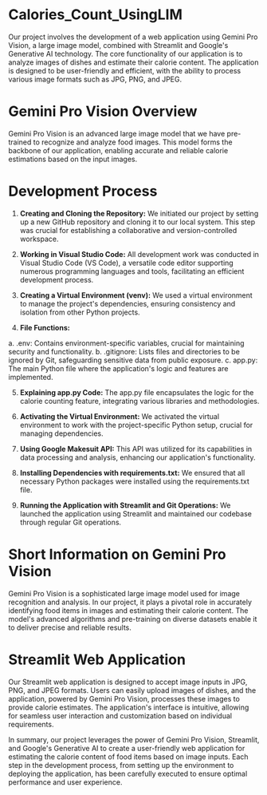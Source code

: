 # Calories_Count_UsingLIM

Our project involves the development of a web application using Gemini Pro Vision, a large image model, combined with Streamlit and Google's Generative AI technology. The core functionality of our application is to analyze images of dishes and estimate their calorie content. The application is designed to be user-friendly and efficient, with the ability to process various image formats such as JPG, PNG, and JPEG.

# **Gemini Pro Vision Overview**
Gemini Pro Vision is an advanced large image model that we have pre-trained to recognize and analyze food images. This model forms the backbone of our application, enabling accurate and reliable calorie estimations based on the input images.

# **Development Process**

1. **Creating and Cloning the Repository:** We initiated our project by setting up a new GitHub repository and cloning it to our local system. This step was crucial for establishing a collaborative and version-controlled workspace.

2. **Working in Visual Studio Code:** All development work was conducted in Visual Studio Code (VS Code), a versatile code editor supporting numerous programming languages and tools, facilitating an efficient development process.

3. **Creating a Virtual Environment (venv):** We used a virtual environment to manage the project's dependencies, ensuring consistency and isolation from other Python projects.

4. **File Functions:**

a. .env: Contains environment-specific variables, crucial for maintaining security and functionality.
b. .gitignore: Lists files and directories to be ignored by Git, safeguarding sensitive data from public exposure.
c. app.py: The main Python file where the application's logic and features are implemented.

5. **Explaining app.py Code:** The app.py file encapsulates the logic for the calorie counting feature, integrating various libraries and methodologies.

6. **Activating the Virtual Environment:** We activated the virtual environment to work with the project-specific Python setup, crucial for managing dependencies.

7. **Using Google Makesuit API:** This API was utilized for its capabilities in data processing and analysis, enhancing our application's functionality.

8. **Installing Dependencies with requirements.txt:** We ensured that all necessary Python packages were installed using the requirements.txt file.

9. **Running the Application with Streamlit and Git Operations:** We launched the application using Streamlit and maintained our codebase through regular Git operations.

# **Short Information on Gemini Pro Vision**
Gemini Pro Vision is a sophisticated large image model used for image recognition and analysis. In our project, it plays a pivotal role in accurately identifying food items in images and estimating their calorie content. The model's advanced algorithms and pre-training on diverse datasets enable it to deliver precise and reliable results.

# **Streamlit Web Application**
Our Streamlit web application is designed to accept image inputs in JPG, PNG, and JPEG formats. Users can easily upload images of dishes, and the application, powered by Gemini Pro Vision, processes these images to provide calorie estimates. The application's interface is intuitive, allowing for seamless user interaction and customization based on individual requirements.

In summary, our project leverages the power of Gemini Pro Vision, Streamlit, and Google's Generative AI to create a user-friendly web application for estimating the calorie content of food items based on image inputs. Each step in the development process, from setting up the environment to deploying the application, has been carefully executed to ensure optimal performance and user experience.




